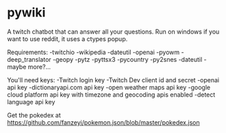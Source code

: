 # pywiki
A twitch chatbot that can answer all your questions.
Run on windows if you want to use reddit, it uses a ctypes popup.

Requirements:
-twitchio
-wikipedia
-dateutil
-openai
-pyowm
-deep_translator
-geopy
-pytz
-pyttsx3
-pycountry
-py2snes
-dateutil
-maybe more?...

You'll need keys:
-Twitch login key
-Twitch Dev client id and secret
-openai api key
-dictionaryapi.com api key
-open weather maps api key
-google cloud platform api key with timezone and geocoding apis enabled
-detect language api key

Get the pokedex at https://github.com/fanzeyi/pokemon.json/blob/master/pokedex.json

